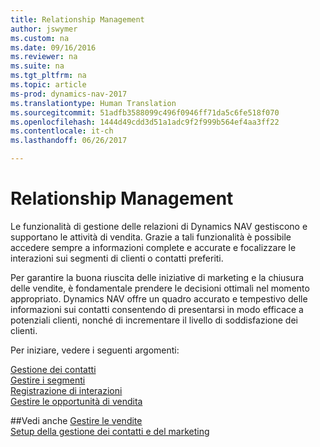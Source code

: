 ```yaml
---
title: Relationship Management
author: jswymer
ms.custom: na
ms.date: 09/16/2016
ms.reviewer: na
ms.suite: na
ms.tgt_pltfrm: na
ms.topic: article
ms-prod: dynamics-nav-2017
ms.translationtype: Human Translation
ms.sourcegitcommit: 51adfb3588099c496f0946ff71da5c6fe518f070
ms.openlocfilehash: 1444d49cdd3d51a1adc9f2f999b564ef4aa3ff22
ms.contentlocale: it-ch
ms.lasthandoff: 06/26/2017

---
```

# <a name="relationship-management"></a>Relationship Management
Le funzionalità di gestione delle relazioni di Dynamics NAV gestiscono e supportano le attività di vendita. Grazie a tali funzionalità è possibile accedere sempre a informazioni complete e accurate e focalizzare le interazioni sui segmenti di clienti o contatti preferiti.

Per garantire la buona riuscita delle iniziative di marketing e la chiusura delle vendite, è fondamentale prendere le decisioni ottimali nel momento appropriato. Dynamics NAV offre un quadro accurato e tempestivo delle informazioni sui contatti consentendo di presentarsi in modo efficace a potenziali clienti, nonché di incrementare il livello di soddisfazione dei clienti.

Per iniziare, vedere i seguenti argomenti:

[Gestione dei contatti](marketing-contacts.md)  
[Gestire i segmenti](marketing-segments.md)  
[Registrazione di interazioni](marketing-interactions.md)  
[Gestire le opportunità di vendita](marketing-manage-sales-opportunities.md)

##<a name="see-also"></a>Vedi anche
[Gestire le vendite](sales-manage-sales.md)  
[Setup della gestione dei contatti e del marketing](marketing-setup-marketing.md)

